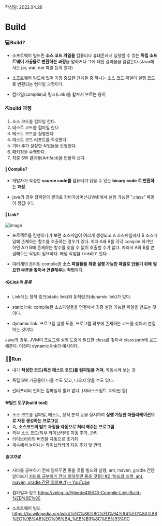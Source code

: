 작성일: 2022.04.26



# Build



### 💻Build?

- 소프트웨어 빌드란 **소스 코드 파일을** 컴퓨터나 휴대폰에서 실행할 수 있는 **독립 소프트웨어 가공물로 변환하는 과정**을 말하거나 그에 대한 결과물을 일컫는다.(Java에서는 jar, war, ear 파일 등이 있다)

- 소프트웨어 빌드에 있어 가장 중요한 단계들 중 하나는 소스 코드 파일이 실행 코드로 변환되는 컴파일 과정이다. 

- 컴파일(complie)과 링크(Link)를 합쳐서 부르는 용어



### ⛏build 과정

1. 소스 코드를 컴파일 한다.
2. 테스트 코드를 컴파일 한다
3. 테스트 코드를 실행한다
4. 테스트 코드 리포트를 작성한다.
5. 기타 추가 설정한 작업들을 진행한다.
6. 패키징을 수행한다.
7. 최종 SW 결과물(Artifact)을 만들어 낸다.



#### 📃Compile?

- 개발자가 작성한 **source code를** 컴퓨터가 읽을 수 있는 **binary code 로 변환하는 과정**.

- java의 경우 컴파일의 결과로 자바가상머신(JVM)에서 실행 가능한 ".class" 파일이 생깁니다.



#### 📃Link?

![image](https://user-images.githubusercontent.com/51036842/165299127-4cb797e5-706f-421a-9fd9-d2b20f923ba4.png)



- 프로젝트를 진행하다가 보면 소스파일이 여러개 생성되고 A 소스파일에서 B 소스파일에 존재하는 함수를 호출하는 경우가 있다. 이때 A와 B를 각각 compile 하기만 하면 A가 B에 존재하는 함수를 찾을 수 없어 호출할 수가 없다. 따라서 A와 B를 연결해주는 작업이 필요하다. 해당 작업을 Link라고 한다.

- 여러개의 분리된 compile한 **소스 파일들을** **최종 실행 가능한 파일로 만들기 위해** **필요한 부분을 찾아서 연결해주는 작업**이다.



##### 👓Link의 종류

- Link에는 정적 링크(static link)와 동적링크(dynamic link)가 있다.

- static link: compile된 소스파일들을 연결해서 최종 실행 가능한 파일을 만드는 것이다.
- dynamic link: 프로그램 실행 도중, 프로그램 외부에 존재하는 코드를 찾아서 연결하는 것이다.

Java의 경우, JVM이 프로그램 실행 도중에 필요한 class를 찾아서 class path에 로드해준다. 이것이 dynamic link의 예시이다.



### 🏃‍♀️Run

- 내가 **작성한 코드(혹은 테스트 코드)를 컴파일을 거쳐**, 작동시켜 보는 것

- 독립 SW 가공물이 나올 수도 있고, 나오지 않을 수도 있다.

- 인터프리터 언어는 컴파일이 필요 없다. (자바스크립트, 파이썬 등)



#### ⚒빌드 도구(build tool)

- 소스 코드를 컴파일, 테스트, 정적 분석 등을 실시하여 **실행 가능한 애플리케이션으로 자동 생성하는 프로그**램
- 즉, **소스코드의 빌드 과정을 자동으로 처리 해주는 프로그램**
- 외부 소스 코드(외부 라이브러리) 자동 추가, 관리
- 라이브러리의 버전을 자동으로 초기화
- 계속해서 늘어나는 라이브러리의 자동 추가 및 관리



##### 참고자료

- 자바를 공부하기 전에 알아두면 좋을 것들 빌드와 실행, ant, maven, gradle 간단 알아보기 [자바를 공부하기 전에 알아두면 좋을 것들!! #2 (빌드와 실행, ant, maven, gradle 간단 알아보기) - YouTube](https://www.youtube.com/watch?v=L19wXSpv5cs)

- 컴파일과 링크 https://velog.io/@leede418/CS-Compile-Link-Build-%EB%9E%80

- 소프트웨어 빌드 https://ko.wikipedia.org/wiki/%EC%86%8C%ED%94%84%ED%8A%B8%EC%9B%A8%EC%96%B4_%EB%B9%8C%EB%93%9C

